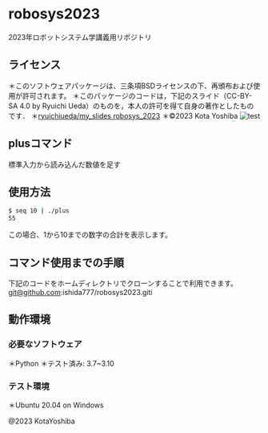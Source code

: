 # robosys2023

2023年ロボットシステム学講義用リポジトリ

## ライセンス
＊このソフトウェアパッケージは、三条項BSDライセンスの下、再頒布および使用が許可されます。
＊このパッケージのコードは，下記のスライド（CC-BY-SA 4.0 by Ryuichi Ueda）のものを，本人の許可を得て自身の著作としたものです．
    ＊[ryuichiueda/my_slides robosys_2023](https://github.com/ryuichiueda/my_slides/robosys_2022/lesson4.html#/10)
＊©2023 Kota Yoshiba
![test](https://github.com/ishida777/robosys2023/actions/workflows/test.yml/badge.svg)

## plusコマンド
標準入力から読み込んだ数値を足す

## 使用方法
```bash
$ seq 10 | ./plus
55
```
この場合、1から10までの数字の合計を表示します。

## コマンド使用までの手順
下記のコードをホームディレクトリでクローンすることで利用できます。
git@github.com:ishida777/robosys2023.giti


## 動作環境
### 必要なソフトウェア
＊Python
＊テスト済み: 3.7~3.10

### テスト環境
＊Ubuntu 20.04 on Windows

@2023 KotaYoshiba
